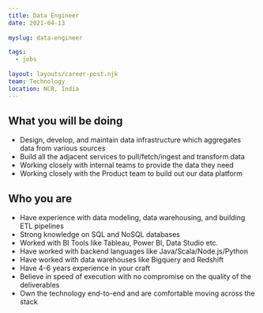 ```yaml
---
title: Data Engineer
date: 2021-04-13
 
myslug: data-engineer

tags: 
  - jobs
  
layout: layouts/career-post.njk
team: Technology
location: NCR, India
---
```

## What you will be doing
- Design, develop, and maintain data infrastructure which aggregates data from various sources
- Build all the adjacent services to pull/fetch/ingest and transform data
- Working closely with internal teams to provide the data they need
- Working closely with the Product team to build out our data platform

## Who you are
- Have experience with data modeling, data warehousing, and building ETL pipelines
- Strong knowledge on SQL and NoSQL databases
- Worked with BI Tools like Tableau, Power BI, Data Studio etc.
- Have worked with backend languages like Java/Scala/Node.js/Python
- Have worked with data warehouses like Bigquery and Redshift
- Have 4-6 years experience in your craft
- Believe in speed of execution with no compromise on the quality of the deliverables
- Own the technology end-to-end and are comfortable moving across the stack
